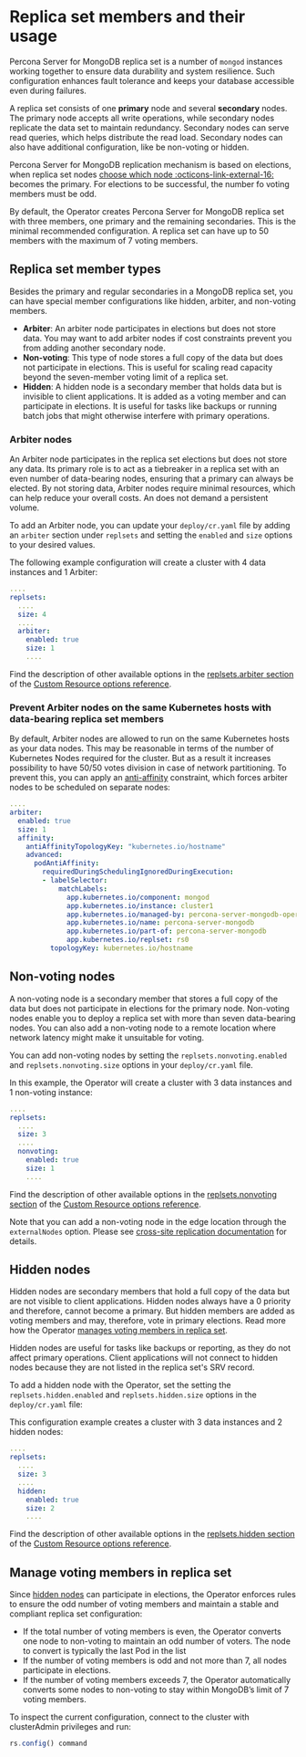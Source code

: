# Replica set members and their usage 

Percona Server for MongoDB replica set is a number of `mongod` instances working together to ensure data durability and system resilience. Such configuration enhances fault tolerance and keeps your database accessible even during failures. 

A replica set consists of one **primary** node and several **secondary** nodes. The primary node accepts all write operations, while secondary nodes replicate the data set to maintain redundancy. Secondary nodes can serve read queries, which helps distribute the read load. Secondary nodes can also have additional configuration, like be non-voting or hidden.

Percona Server for MongoDB replication mechanism is based on elections, when replica set nodes [choose which node :octicons-link-external-16:](https://docs.mongodb.com/manual/core/replica-set-elections/#replica-set-elections) becomes the primary. For elections to be successful, the number fo voting members must be odd.

By default, the Operator creates Percona Server for MongoDB replica set with three members, one primary and the remaining secondaries. This is the minimal recommended configuration. A replica set can have up to 50 members with the maximum of 7 voting members. 

## Replica set member types

Besides the primary and regular secondaries in a MongoDB replica set, you can have special member configurations like hidden, arbiter, and non-voting members.

* **Arbiter**: An arbiter node participates in elections but does not store data. You may want to add arbiter nodes if cost constraints prevent you from adding another secondary node.
* **Non-voting**: This type of node stores a full copy of the data but does not participate in elections. This is useful for scaling read capacity beyond the seven-member voting limit of a replica set.
* **Hidden**: A hidden node is a secondary member that holds data but is invisible to client applications. It is added as a voting member and can participate in elections. It is useful for tasks like backups or running batch jobs that might otherwise interfere with primary operations.

### Arbiter nodes

An Arbiter node participates in the replica set elections but does not store any data. Its primary role is to act as a tiebreaker in a replica set with an even number of data-bearing nodes, ensuring that a primary can always be elected. By not storing data, Arbiter nodes require minimal resources, which can help reduce your overall costs. An does not demand a persistent volume.

To add an Arbiter node, you can update your `deploy/cr.yaml` file by adding an `arbiter` section under `replsets` and setting the `enabled` and `size` options to your desired values.

The following example configuration will create a cluster
with 4 data instances and 1 Arbiter:

```yaml
....
replsets:
  ....
  size: 4
  ....
  arbiter:
    enabled: true
    size: 1
    ....
```

Find the description of other available options in the [replsets.arbiter section](operator.md#replsetsarbiterenabled) of the [Custom Resource options reference](operator.md).

### Prevent Arbiter nodes on the same Kubernetes hosts with data-bearing replica set members

By default, Arbiter nodes are allowed to run on the same Kubernetes hosts as your data nodes. This may be reasonable in terms of the number of
Kubernetes Nodes required for the cluster. But as a result it increases
possibility to have 50/50 votes division in case of network partitioning. 
To prevent this, you can apply an [anti-affinity](constraints.md) constraint, which forces arbiter nodes to be scheduled on separate nodes:

```yaml
....
arbiter:
  enabled: true
  size: 1
  affinity:
    antiAffinityTopologyKey: "kubernetes.io/hostname"
    advanced:
      podAntiAffinity:
        requiredDuringSchedulingIgnoredDuringExecution:
        - labelSelector:
            matchLabels:
              app.kubernetes.io/component: mongod
              app.kubernetes.io/instance: cluster1
              app.kubernetes.io/managed-by: percona-server-mongodb-operator
              app.kubernetes.io/name: percona-server-mongodb
              app.kubernetes.io/part-of: percona-server-mongodb
              app.kubernetes.io/replset: rs0
          topologyKey: kubernetes.io/hostname
```

## Non-voting nodes

A non-voting node is a secondary member that stores a full copy of the data but does not participate in elections for the primary node. Non-voting nodes enable you to deploy a replica set with more than seven data-bearing nodes. You can also add a non-voting node to a remote location where network latency might make it unsuitable for voting.

You can add non-voting nodes by setting the `replsets.nonvoting.enabled` and `replsets.nonvoting.size` options in your `deploy/cr.yaml` file. 

In this example, the Operator will create a cluster with
3 data instances and 1 non-voting instance:

```yaml
....
replsets:
  ....
  size: 3
  ....
  nonvoting:
    enabled: true
    size: 1
    ....
```

Find the description of other available options in the [replsets.nonvoting section](operator.md#replsetsnonvotingenabled) of the [Custom Resource options reference](operator.md).

Note that you can add a non-voting node in the edge location through the `externalNodes` option. Please see [cross-site replication documentation](replication.md) for details.

## Hidden nodes

Hidden nodes are secondary members that hold a full copy of the data but are not visible to client applications. Hidden nodes always have a 0 priority and therefore, cannot become a primary. But hidden members are added as voting members and may, therefore, vote in primary elections. Read more how the Operator [manages voting members in replica set](#manage-voting-members-in-replica-set).

Hidden nodes are useful for tasks like backups or reporting, as they do not affect primary operations. Client applications will not connect to hidden nodes because they are not listed in the replica set's SRV record.

To add a hidden node with the Operator, set the setting the `replsets.hidden.enabled` and `replsets.hidden.size` options  in the `deploy/cr.yaml` file:

This configuration example creates a cluster with 3 data instances and 2 hidden nodes:

```yaml
....
replsets:
  ....
  size: 3
  ....
  hidden:
    enabled: true
    size: 2
    ....
```

Find the description of other available options in the [replsets.hidden section](operator.md#replsetshiddenenabled) of the [Custom Resource options reference](operator.md).

## Manage voting members in replica set

Since [hidden nodes](#hidden-nodes) can participate in elections, the Operator enforces rules to ensure the odd number of voting members and maintain a stable and compliant replica set configuration:

* If the total number of voting members is even, the Operator converts one node to non-voting to maintain an odd number of voters. The node to convert is typically the last Pod in the list
* If the number of voting members is odd and not more than 7, all nodes participate in elections.
* If the number of voting members exceeds 7, the Operator automatically converts some nodes to non-voting to stay within MongoDB’s limit of 7 voting members.

To inspect the current configuration, connect to the cluster with clusterAdmin privileges and run:

```javascript
rs.config() command
```
